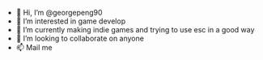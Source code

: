 - 👋 Hi, I’m @georgepeng90
- 👀 I’m interested in game develop
- 🌱 I’m currently making indie games and trying to use esc in a good way
- 💞️ I’m looking to collaborate on anyone
- 📫 Mail me

<!---
georgepeng90/georgepeng90 is a ✨ special ✨ repository because its `README.md` (this file) appears on your GitHub profile.
You can click the Preview link to take a look at your changes.
--->
